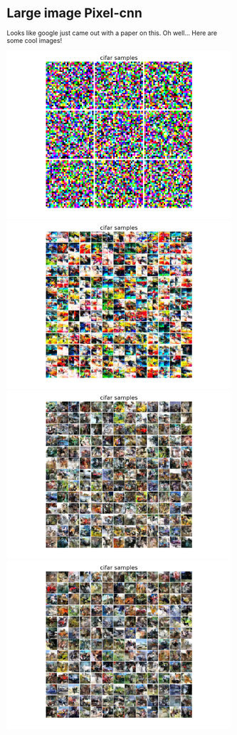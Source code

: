 
# Large image Pixel-cnn

Looks like google just came out with a paper on this. Oh well... Here are some cool images!

![](pxpp/save/cifar_sample0.png)
![](pxpp/save/cifar_sample30.png)
![](pxpp/save/cifar_sample90.png)
![](pxpp/save/cifar_sample161.png)



